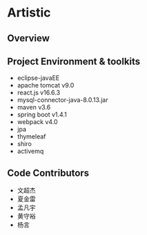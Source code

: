 # Artistic

## Overview

## Project Environment & toolkits

* eclipse-javaEE
* apache tomcat v9.0
* react.js v16.6.3
* mysql-connector-java-8.0.13.jar
* maven v3.6
* spring boot v1.4.1
* webpack v4.0
* jpa
* thymeleaf
* shiro
* activemq

## Code Contributors

* 文超杰
* 夏金雷
* 孟凡宇
* 黄守裕
* 杨言

